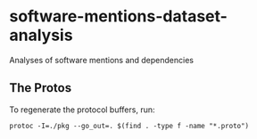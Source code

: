 # software-mentions-dataset-analysis
Analyses of software mentions and dependencies

## The Protos

To regenerate the protocol buffers, run:

```shell
protoc -I=./pkg --go_out=. $(find . -type f -name "*.proto")
```
